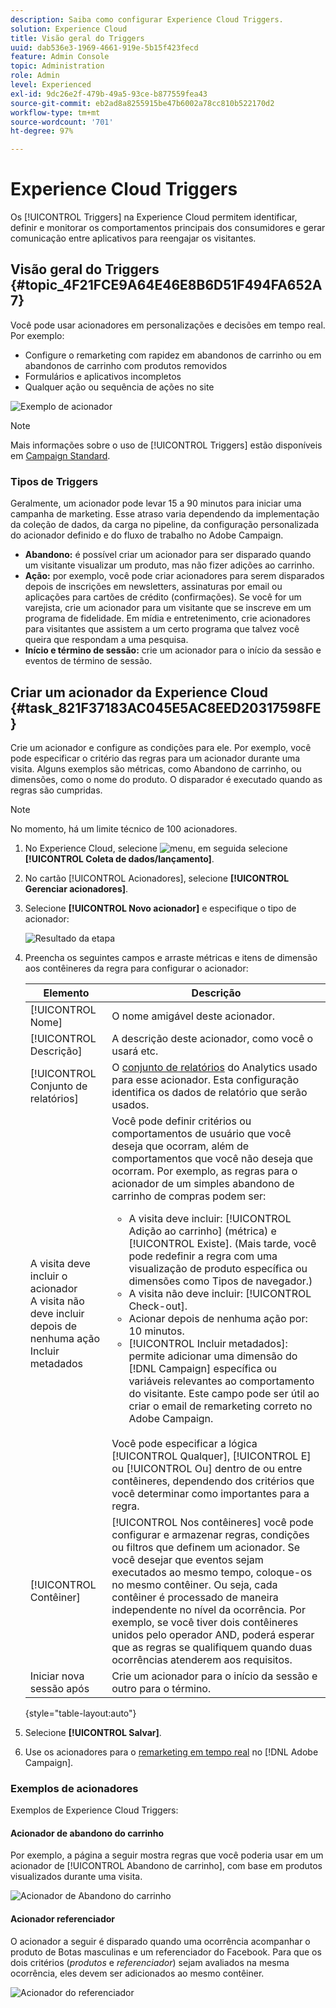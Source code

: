 ```yaml
---
description: Saiba como configurar Experience Cloud Triggers.
solution: Experience Cloud
title: Visão geral do Triggers
uuid: dab536e3-1969-4661-919e-5b15f423fecd
feature: Admin Console
topic: Administration
role: Admin
level: Experienced
exl-id: 9dc26e2f-479b-49a5-93ce-b877559fea43
source-git-commit: eb2ad8a8255915be47b6002a78cc810b522170d2
workflow-type: tm+mt
source-wordcount: '701'
ht-degree: 97%

---
```


# Experience Cloud Triggers

Os [!UICONTROL Triggers] na Experience Cloud permitem identificar, definir e monitorar os comportamentos principais dos consumidores e gerar comunicação entre aplicativos para reengajar os visitantes.

## Visão geral do Triggers {#topic_4F21FCE9A64E46E8B6D51F494FA652A7}

Você pode usar acionadores em personalizações e decisões em tempo real. Por exemplo:

* Configure o remarketing com rapidez em abandonos de carrinho ou em abandonos de carrinho com produtos removidos
* Formulários e aplicativos incompletos
* Qualquer ação ou sequência de ações no site

![Exemplo de acionador](assets/trigger-abandonment-2.png)

>[!NOTE]
>
>Mais informações sobre o uso de [!UICONTROL Triggers] estão disponíveis em [Campaign Standard](https://experienceleague.adobe.com/docs/campaign-standard/using/integrating-with-adobe-cloud/working-with-campaign-and-triggers/using-triggers-in-campaign.html?lang=pt-BR).

### Tipos de Triggers

Geralmente, um acionador pode levar 15 a 90 minutos para iniciar uma campanha de marketing. Esse atraso varia dependendo da implementação da coleção de dados, da carga no pipeline, da configuração personalizada do acionador definido e do fluxo de trabalho no Adobe Campaign.

* **Abandono:** é possível criar um acionador para ser disparado quando um visitante visualizar um produto, mas não fizer adições ao carrinho.
* **Ação:** por exemplo, você pode criar acionadores para serem disparados depois de inscrições em newsletters, assinaturas por email ou aplicações para cartões de crédito (confirmações). Se você for um varejista, crie um acionador para um visitante que se inscreve em um programa de fidelidade. Em mídia e entretenimento, crie acionadores para visitantes que assistem a um certo programa que talvez você queira que respondam a uma pesquisa.
* **Início e término de sessão:** crie um acionador para o início da sessão e eventos de término de sessão.

## Criar um acionador da Experience Cloud {#task_821F37183AC045E5AC8EED20317598FE}

Crie um acionador e configure as condições para ele. Por exemplo, você pode especificar o critério das regras para um acionador durante uma visita. Alguns exemplos são métricas, como Abandono de carrinho, ou dimensões, como o nome do produto. O disparador é executado quando as regras são cumpridas.

>[!NOTE]
>
>No momento, há um limite técnico de 100 acionadores.

1. No Experience Cloud, selecione ![menu](assets/menu-icon.png), em seguida selecione **[!UICONTROL Coleta de dados/lançamento]**.
2. No cartão [!UICONTROL Acionadores], selecione **[!UICONTROL Gerenciar acionadores]**.
3. Selecione **[!UICONTROL Novo acionador]** e especifique o tipo de acionador:

   ![Resultado da etapa](assets/add-trigger.png)

4. Preencha os seguintes campos e arraste métricas e itens de dimensão aos contêineres da regra para configurar o acionador:

   | Elemento | Descrição |
   |--- |--- |
   | [!UICONTROL Nome] | O nome amigável deste acionador. |
   | [!UICONTROL Descrição] | A descrição deste acionador, como você o usará etc. |
   | [!UICONTROL Conjunto de relatórios] | O [conjunto de relatórios](https://experienceleague.adobe.com/docs/analytics/admin/manage-report-suites/report-suites-admin.html?lang=pt-BR) do Analytics usado para esse acionador. Esta configuração identifica os dados de relatório que serão usados. |
   | A visita deve incluir o acionador<br>A visita não deve incluir<br>depois de nenhuma ação<br>Incluir metadados | Você pode definir critérios ou comportamentos de usuário que você deseja que ocorram, além de comportamentos que você não deseja que ocorram. Por exemplo, as regras para o acionador de um simples abandono de carrinho de compras podem ser:<ul><li>A visita deve incluir: [!UICONTROL Adição ao carrinho] (métrica) e [!UICONTROL Existe]. (Mais tarde, você pode redefinir a regra com uma visualização de produto específica ou dimensões como Tipos de navegador.)</li><li>A visita não deve incluir: [!UICONTROL Check-out].</li><li>Acionar depois de nenhuma ação por: 10 minutos.</li><li>[!UICONTROL Incluir metadados]: permite adicionar uma dimensão do [!DNL Campaign] específica ou variáveis relevantes ao comportamento do visitante. Este campo pode ser útil ao criar o email de remarketing correto no Adobe Campaign.</li></ul><br>Você pode especificar a lógica [!UICONTROL Qualquer], [!UICONTROL E] ou [!UICONTROL Ou] dentro de ou entre contêineres, dependendo dos critérios que você determinar como importantes para a regra. |
   | [!UICONTROL Contêiner] | [!UICONTROL Nos contêineres] você pode configurar e armazenar regras, condições ou filtros que definem um acionador. Se você desejar que eventos sejam executados ao mesmo tempo, coloque-os no mesmo contêiner. Ou seja, cada contêiner é processado de maneira independente no nível da ocorrência. Por exemplo, se você tiver dois contêineres unidos pelo operador AND, poderá esperar que as regras se qualifiquem quando duas ocorrências atenderem aos requisitos. |
   | Iniciar nova sessão após | Crie um acionador para o início da sessão e outro para o término. |

   {style=&quot;table-layout:auto&quot;}

5. Selecione **[!UICONTROL Salvar]**.
6. Use os acionadores para o [remarketing em tempo real](https://experienceleague.adobe.com/docs/campaign-standard/using/integrating-with-adobe-cloud/working-with-campaign-and-triggers/about-adobe-experience-cloud-triggers.html?lang=pt-BR) no [!DNL Adobe Campaign].

### Exemplos de acionadores

Exemplos de Experience Cloud Triggers:

#### Acionador de abandono do carrinho

Por exemplo, a página a seguir mostra regras que você poderia usar em um acionador de [!UICONTROL Abandono de carrinho], com base em produtos visualizados durante uma visita.

![Acionador de Abandono do carrinho](assets/abandonment-trigger.png)

#### Acionador referenciador

O acionador a seguir é disparado quando uma ocorrência acompanhar o produto de Botas masculinas e um referenciador do Facebook. Para que os dois critérios (*produtos* e *referenciador*) sejam avaliados na mesma ocorrência, eles devem ser adicionados ao mesmo contêiner.

![Acionador do referenciador](assets/fb-boots-promo.png)
